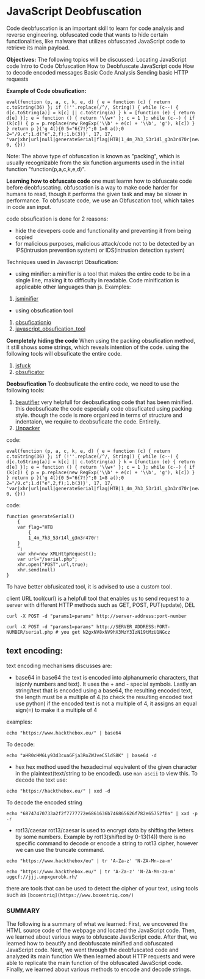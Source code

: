 # JavaScript Deobfuscation 
Code deobfuscation is an important skill to learn for code analysis and reverse engineering.
 obfuscated code that wants to hide certain functionalities, like malware that utilizes obfuscated JavaScript code to retrieve its main payload.
 
**Objectives:**
The following topics will be discussed:
    Locating JavaScript code
    Intro to Code Obfuscation
    How to Deobfuscate JavaScript code
    How to decode encoded messages
    Basic Code Analysis
    Sending basic HTTP requests


**Example of Code obsufication:**
```
eval(function (p, a, c, k, e, d) { e = function (c) { return c.toString(36) }; if (!''.replace(/^/, String)) { while (c--) { d[c.toString(a)] = k[c] || c.toString(a) } k = [function (e) { return d[e] }]; e = function () { return '\\w+' }; c = 1 }; while (c--) { if (k[c]) { p = p.replace(new RegExp('\\b' + e(c) + '\\b', 'g'), k[c]) } } return p }('g 4(){0 5="6{7!}";0 1=8 a();0 2="/9.c";1.d("e",2,f);1.b(3)}', 17, 17, 'var|xhr|url|null|generateSerial|flag|HTB|1_4m_7h3_53r14l_g3n3r470r|new|serial|XMLHttpRequest|send|php|open|POST|true|function'.split('|'), 0, {}))
```
Note: The above type of obfuscation is known as "packing", which is usually recognizable from the six function arguments used in the initial function "function(p,a,c,k,e,d)".

**Learning how to obfuscate code**
one must learnn how to obfuscate code before deobfuscating. 
obfuscation is a way to make code harder for humans to read, though it performs the given task and may be slower in performance. To obfuscate code, we use an Obfuscation tool, which takes in code asn input.

code obsufication is done for 2 reasons:
- hide the devepers code and functionality and preventing it from being copied
- for malicious purposes, malicious attack/code not to be detected by an IPS(intrusion prevention system) or IDS(intrusion detection system)


Techniques used in Javascript Obsufication:
- using minifier: a minifier is a tool that makes the entire code to be in a single line, making  it to difficulty in readable.  Code minification is applicable other languages than js. 
Examples:
1. [jsminifier](https://www.toptal.com/developers/javascript-minifier)


- using obsufication tool
1. [obsuficationio](https://obfuscator.io/#output)
2. [javascript_obsufication_tool](https://beautifytools.com/javascript-obfuscator.php#)



**Completely hiding the code**
When using the packing obsufication method, it still shows some strings, which reveals intention of the code. using the following tools will obsuficate the entire code. 
1. [jsfuck](https://jsfuck.com/)
2. [obsuficator](https://obfuscator.io/#code)


**Deobsufication**
To deobsuficate the entire code, we need to use the following tools: 
1. [beautifier](https://beautifier.io/) 
very helpfull for deobsuficating code that has been minified.
this deobsuficate the code especially code obsuficated using packing style. though the code is more organized in terms of structure and indentaion, we require to deobsuficate the code. Entirelly.
2. [Unpacker](https://matthewfl.com/unPacker.html)


code:
```
eval(function (p, a, c, k, e, d) { e = function (c) { return c.toString(36) }; if (!''.replace(/^/, String)) { while (c--) { d[c.toString(a)] = k[c] || c.toString(a) } k = [function (e) { return d[e] }]; e = function () { return '\\w+' }; c = 1 }; while (c--) { if (k[c]) { p = p.replace(new RegExp('\\b' + e(c) + '\\b', 'g'), k[c]) } } return p }('g 4(){0 5="6{7!}";0 1=8 a();0 2="/9.c";1.d("e",2,f);1.b(3)}', 17, 17, 'var|xhr|url|null|generateSerial|flag|HTB|1_4m_7h3_53r14l_g3n3r470r|new|serial|XMLHttpRequest|send|php|open|POST|true|function'.split('|'), 0, {}))
```

code:
```
function generateSerial()
	{
	var flag="HTB
		{
		1_4m_7h3_53r14l_g3n3r470r!
	}
	";
	var xhr=new XMLHttpRequest();
	var url="/serial.php";
	xhr.open("POST",url,true);
	xhr.send(null)
}
```

To have better obfusicated tool, it is advised to use a custom tool.

client URL tool(curl) is a helpfull tool that enables us to send request to a server with different HTTP methods such as GET, POST, PUT(update), DEL
```
curl -X POST -d "params1=params" http://server-address:port-number
```

```
curl -X POST -d "params1=params" http://SERVER_ADDRESS:PORT-NUMBER/serial.php # you get N2gxNV8xNV9hX3MzY3IzN19tMzU1NGcz
```

## text encoding:
text encoding mechanisms discusses are:
- base64
in base64 the text is encoded into alphanumeric characters, that is(only numbers and text). It uses the + and - special symbols. Lastly an string/text that is encoded using a base64, the resulting encoded text, the length must be a multiple of 4.(to check the resulting encoded text  use python)
if the encoded text is not a multiple of 4, it assigns an equal sign(=) to make it a multiple of 4

examples:
```
echo "https://www.hackthebox.eu/" | base64 
```
To decode:
```
echo "aHR0cHM6Ly93d3cuaGFja3RoZWJveC5ldS8K" | base64 -d
```



- hex
hex method used the hexadecimal equivalent of the given character in the plaintext(text/string to be encoded). use ``man ascii`` to view this.
To decode the text use:
```
echo "https://hackthebox.eu/" | xxd -d
```
To decode the encoded string
```
echo "68747470733a2f2f7777772e6861636b746865626f782e65752f0a" | xxd -p -r
```

- rot13/caesar
rot13/caesar is used to encrypt data by shifting the letters by some numbers. Example by rot13(shifted by 0-13(14))
there is no specific command to decode or encode a string to rot13 cipher, however we can use the truncate command.
```
echo "https://www.hackthebox/eu" | tr 'A-Za-z' 'N-ZA-Mn-za-m'
```
```
echo "https://www.hackthebox.eu/" | tr 'A-Za-z' 'N-ZA-Mn-za-m'
uggcf://jjj.unpxgurobk.rh/
```

there are tools that can be used to detect the cipher of your text, using tools such as ``[boxentriq](https://www.boxentriq.com/)``


### **SUMMARY**
The following is a summary of what we learned:
    First, we uncovered the HTML source code of the webpage and located the JavaScript code.
    Then, we learned about various ways to obfuscate JavaScript code.
    After that, we learned how to beautify and deobfuscate minified and obfuscated JavaScript code.
    Next, we went through the deobfuscated code and analyzed its main function
    We then learned about HTTP requests and were able to replicate the main function of the obfuscated JavaScript code.
    Finally, we learned about various methods to encode and decode strings.

